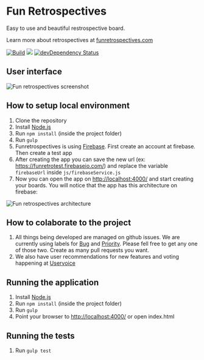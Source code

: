 # Fun Retrospectives
Easy to use and beautiful restrospective board.

Learn more about retrospectives at [funretrospectives.com](http://funretrospectives.com)

[![Build](https://snap-ci.com/funretro/distributed/branch/master/build_image)](https://snap-ci.com/funretro/distributed/branch/master)
<a href="https://codeclimate.com/github/glauberramos/fireideaz"><img src="https://codeclimate.com/github/glauberramos/fireideaz/badges/gpa.svg" /></a>&nbsp;[![devDependency Status](https://david-dm.org/funretro/distributed/dev-status.svg)](https://david-dm.org/funretro/distributed#info=devDependencies)

## User interface

![Fun retrospectives screenshot](http://i.imgur.com/iY1zc2Y.png)

## How to setup local environment

1. Clone the repository
2. Install [Node.js](https://nodejs.org/en/)
3. Run ```npm install``` (inside the project folder)
4. Run ```gulp```
5. Funretrospectives is using [Firebase](http://www.firebase.com). First create an account at firebase. Then create a test app
6. After creating the app you can save the new url (ex: https://funretrotest.firebaseio.com/) and replace the variable ```firebaseUrl``` inside ```js/firebaseService.js```
7. Now you can open the app on [http://localhost:4000/](http://localhost:4000/) and start creating your boards. You will notice that the app has this architecture on firebase:

![Fun retrospectives architecture](https://i.imgur.com/etYgDia.png)

## How to colaborate to the project
1. All things being developed are managed on github issues. We are currently using labels for [Bug](https://github.com/funretro/distributed/issues?q=is%3Aissue+is%3Aopen+label%3Abug) and [Priority](https://github.com/funretro/distributed/issues?q=is%3Aissue+is%3Aopen+label%3Apriority). Please fell free to get any one of those two. Create as many pull requests you want.
2. We also have user recommendations for new features and voting happening at [Uservoice](https://funretrospectives.uservoice.com/forums/269818-general)

## Running the application

1. Install [Node.js](https://nodejs.org/en/)
2. Run ```npm install``` (inside the project folder)
3. Run ```gulp```
4. Point your browser to [http://localhost:4000/](http://localhost:4000/) or open index.html

## Running the tests

1. Run ```gulp test```